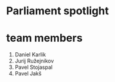 # Parliament spotlight

# team members

1. Daniel Karlik
2. Jurij Ružejnikov
3. Pavel Stojaspal
4. Pavel Jakš

